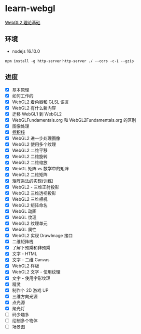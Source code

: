 # learn-webgl

[WebGL2 理论基础](https://webgl2fundamentals.org/webgl/lessons/zh_cn/)

## 环境

-   nodejs 16.10.0

`npm install -g http-server`
`http-server ./ --cors -c-1 --gzip`

## 进度

-   [x] 基本原理
-   [x] 如何工作的
-   [x] WebGL2 着色器和 GLSL 语言
-   [x] WebGL2 有什么新内容
-   [x] 迁移 WebGL1 到 WebGL2
-   [x] WebGLFundamentals.org 和 WebGL2Fundamentals.org 的区别
-   [x] 图像处理
-   [x] [卷积核](https://docs.gimp.org/2.6/en/plug-in-convmatrix.html)
-   [x] WebGL2 进一步处理图像
-   [x] WebGL2 使用多个纹理
-   [x] WebGL2 二维平移
-   [x] WebGL2 二维旋转
-   [x] WebGL2 二维缩放
-   [x] WebGL 矩阵 vs 数学中的矩阵
-   [x] WebGL2 二维矩阵
-   [x] 矩阵乘法的实现(训练)
-   [x] WebGL2 - 三维正射投影
-   [x] WebGL2 三维透视投影
-   [x] WebGL2 三维相机
-   [x] WebGL2 矩阵命名
-   [x] WebGL 动画
-   [x] WebGL 纹理
-   [x] WebGL2 纹理单元
-   [x] WebGL 属性
-   [x] WebGL2 实现 DrawImage 接口
-   [x] 二维矩阵栈
-   [x] 了解下预乘和非预乘
-   [x] 文字 - HTML
-   [x] 文字 - 二维 Canvas
-   [x] WebGL2 样板
-   [x] WebGL2 文字 - 使用纹理
-   [x] 文字 - 使用字形纹理
-   [x] 精灵
-   [x] 制作个 2D 游戏 UP
-   [x] 三维方向光源
-   [x] 点光源
-   [x] 聚光灯
-   [ ] 码少趣多
-   [ ] 绘制多个物体
-   [ ] 场景图
